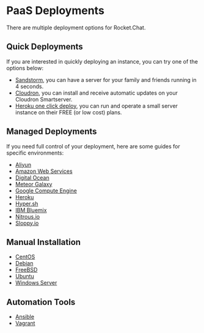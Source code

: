 # PaaS Deployments

There are multiple deployment options for Rocket.Chat.

## Quick Deployments

If you are interested in quickly deploying an instance, you can try one of the options below:

* [Sandstorm](https://apps.sandstorm.io/app/vfnwptfn02ty21w715snyyczw0nqxkv3jvawcah10c6z7hj1hnu0), you can have a server for your family and friends running in 4 seconds.
* [Cloudron](https://cloudron.io/appstore.html#chat.rocket.cloudronapp), you can install and receive automatic updates on your Cloudron Smartserver.
* [Heroku one click deploy](https://heroku.com/deploy?template=https://github.com/RocketChat/Rocket.Chat/tree/master), you can run and operate a small server instance on their FREE (or low cost) plans.

## Managed Deployments

If you need full control of your deployment, here are some guides for specific environments:

- [Aliyun](Aliyun/)
- [Amazon Web Services](AWS/)
- [Digital Ocean](Digital%20Ocean/)
- [Meteor Galaxy](Galaxy/)
- [Google Compute Engine](Google%20Compute%20Engine/)
- [Heroku](Heroku/)
- [Hyper.sh](Hyper.sh/)
- [IBM Bluemix](IBM%20Bluemix/)
- [Nitrous.io](Nitrous.io/)
- [Sloppy.io](Sloppy.io/)

## Manual Installation

- [CentOS](/3.%20Installation/4.%20Manual%20Installation/CentOS/)
- [Debian](/3.%20Installation/4.%20Manual%20Installation/Debian/)
- [FreeBSD](/3.%20Installation/4.%20Manual%20Installation/FreeBSD/)
- [Ubuntu](/3.%20Installation/4.%20Manual%20Installation/Ubuntu/)
- [Windows Server](/3.%20Installation/4.%20Manual%20Installation/Windows%20Server/)

## Automation Tools

- [Ansible](/3.%20Installation/5.%20Automation%20Tools/Ansible/)
- [Vagrant](/3.%20Installation/5.%20Automation%20Tools/Vagrant/)
